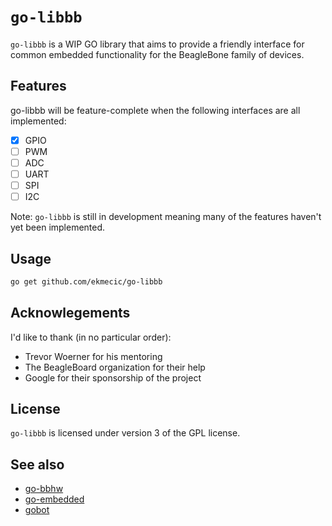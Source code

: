 # `go-libbb` &ensp;

`go-libbb` is a WIP GO library that aims to provide a friendly interface for common embedded functionality for the BeagleBone family of devices.

## Features
go-libbb will be feature-complete when the following interfaces are all implemented:
- [x] GPIO
- [ ] PWM
- [ ] ADC
- [ ] UART
- [ ] SPI
- [ ] I2C

Note: `go-libbb` is still in development meaning many of the features haven't yet been implemented.

## Usage
```bash
go get github.com/ekmecic/go-libbb
```
## Acknowlegements
I'd like to thank (in no particular order):
* Trevor Woerner for his mentoring
* The BeagleBoard organization for their help
* Google for their sponsorship of the project

## License
`go-libbb` is licensed under version 3 of the GPL license.

## See also
* [go-bbhw](https://github.com/btittelbach/go-bbhw)
* [go-embedded](https://github.com/SpaceLeap/go-embedded)
* [gobot](https://github.com/hybridgroup/gobot)
